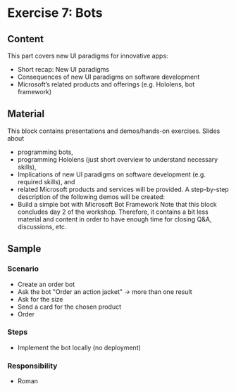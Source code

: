 # Exercise 7: Bots

## Content
This part covers new UI paradigms for innovative apps:
* Short recap: New UI paradigms
* Consequences of new UI paradigms on software development
* Microsoft’s related products and offerings (e.g. Hololens, bot framework)

## Material
This block contains presentations and demos/hands-on exercises. Slides about
* programming bots,
* programming Hololens (just short overview to understand necessary skills),
* Implications of new UI paradigms on software development (e.g. required skills), and
* related Microsoft products and services
will be provided. A step-by-step description of the following demos will be created:
* Build a simple bot with Microsoft Bot Framework
Note that this block concludes day 2 of the workshop. Therefore, it contains a bit less material and content in order to have enough time for closing Q&A, discussions, etc.

## Sample
### Scenario
* Create an order bot
* Ask the bot "Order an action jacket" -> more than one result
* Ask for the size
* Send a card for the chosen product
* Order

### Steps
* Implement the bot locally (no deployment)

### Responsibility
* Roman